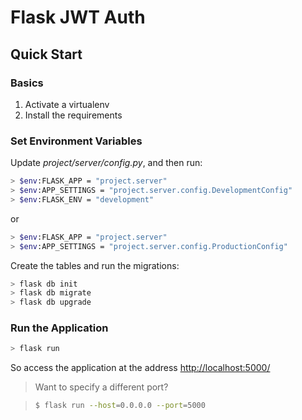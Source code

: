# Flask JWT Auth

## Quick Start

### Basics

1. Activate a virtualenv
1. Install the requirements

### Set Environment Variables

Update *project/server/config.py*, and then run:

```sh
> $env:FLASK_APP = "project.server" 
> $env:APP_SETTINGS = "project.server.config.DevelopmentConfig" 
> $env:FLASK_ENV = "development"
```

or

```sh
> $env:FLASK_APP = "project.server" 
> $env:APP_SETTINGS = "project.server.config.ProductionConfig" 
```

Create the tables and run the migrations:

```sh
> flask db init
> flask db migrate
> flask db upgrade
```

### Run the Application

```sh
> flask run
```

So access the application at the address [http://localhost:5000/](http://localhost:5000/)

> Want to specify a different port?

> ```sh
> $ flask run --host=0.0.0.0 --port=5000
> ```
